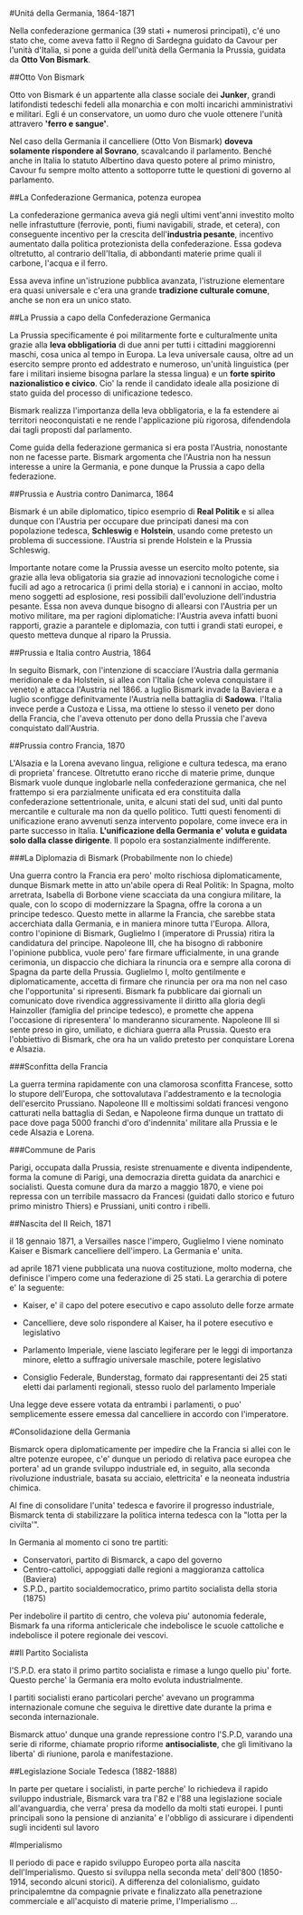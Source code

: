 #Unitá della Germania, 1864-1871

Nella confederazione germanica (39 stati + numerosi principati), c'é uno stato
che, come aveva fatto il Regno di Sardegna guidato da Cavour per l'unità
d'Italia, si pone a guida dell'unità della Germania la Prussia, guidata da **Otto
Von Bismark**. 

##Otto Von Bismark

Otto von Bismark é un appartente alla classe sociale dei **Junker**, grandi
latifondisti tedeschi fedeli alla monarchia e con molti incarichi amministrativi
e militari. Egli é un conservatore, un uomo duro che vuole ottenere l'unità
attravero **'ferro e sangue'**.

Nel caso della Germania il cancelliere (Otto Von Bismark) **doveva solamente
rispondere al Sovrano**, scavalcando il parlamento. Benché anche in Italia lo
statuto Albertino dava questo potere al primo ministro, Cavour fu sempre molto
attento a sottoporre tutte le questioni di governo al parlamento.

##La Confederazione Germanica, potenza europea

La confederazione germanica aveva giá negli ultimi vent'anni investito molto
nelle infrastutture (ferrovie, ponti, fiumi navigabili, strade, et cetera), con
conseguente incentivo per la crescita dell'**industria pesante**, incentivo
aumentato dalla politica protezionista della confederazione. Essa godeva
oltretutto, al contrario dell'Italia, di abbondanti materie prime quali il
carbone, l'acqua e il ferro.

Essa aveva infine un'istruzione pubblica avanzata, l'istruzione elementare era
quasi universale e c'era una grande **tradizione culturale comune**, anche se non
era un unico stato.

##La Prussia a capo della Confederazione Germanica

La Prussia specificamente é poi militarmente forte e culturalmente unita grazie
alla **leva obbligatioria** di due anni per tutti i cittadini maggiorenni
maschi, cosa unica al tempo in Europa. La leva universale causa, oltre ad un
esercito sempre pronto ed addestrato e numeroso, un'unità linguistica (per fare
i militari insieme bisogna parlare la stessa lingua) e un **forte spirito
nazionalistico e civico**. Cio' la rende il candidato ideale alla posizione di
stato guida del processo di unificazione tedesco.

Bismark realizza l'importanza della leva obbligatoria, e la fa estendere ai
territori neoconquistati e ne rende l'applicazione più rigorosa, difendendola
dai tagli proposti dal parlamento.

Come guida della federazione germanica si era posta l'Austria, nonostante non ne
facesse parte. Bismark argomenta che l'Austria non ha nessun interesse a unire
la Germania, e pone dunque la Prussia a capo della federazione.

##Prussia e Austria contro Danimarca, 1864

Bismark é un abile diplomatico, tipico esemprio di **Real Politik** e si allea
dunque con l'Austria per occupare due principati danesi ma con popolazione
tedesca, **Schleswig** e **Holstein**, usando come pretesto un problema di
successione.  l'Austria si prende Holstein e la Prussia Schleswig.

Importante notare come la Prussia avesse un esercito molto potente, sia grazie
alla leva obligatoria sia grazie ad innovazioni tecnologiche come i fucili ad
ago a retrocarica (i primi della storia) e i cannoni in acciao, molto meno
soggetti ad esplosione, resi possibili dall'evoluzione dell'industria pesante.
Essa non aveva dunque bisogno di allearsi con l'Austria per un motivo militare,
ma per ragioni diplomatiche: l'Austria aveva infatti buoni rapporti, grazie a
parantele e diplomazia, con tutti i grandi stati europei, e questo metteva
dunque al riparo la Prussia.

##Prussia e Italia contro Austria, 1864

In seguito Bismark, con l'intenzione di scacciare l'Austria dalla germania
meridionale e da Holstein, si allea con l'Italia (che voleva conquistare il
veneto) e attacca l'Austria nel 1866. a luglio Bismark invade la Baviera e a
luglio sconfigge definitvamente l'Austria nella battaglia di **Sadowa**.  l'Italia
invece perde a Custoza e Lissa, ma ottiene lo stesso il veneto per dono della
Francia, che l'aveva ottenuto per dono della Prussia che l'aveva conquistato
dall'Austria.

##Prussia contro Francia, 1870

L'Alsazia e la Lorena  avevano lingua, religione e cultura tedesca, ma erano di
proprieta' francese. Oltretutto erano ricche di materie prime, dunque Bismark
vuole dunque inglobarle nella confederazione germanica, che nel frattempo si era
parzialmente unificata ed era constituita dalla confederazione settentrionale,
unita, e alcuni stati del sud, uniti dal punto mercantile e culturale ma non da
quello politico. Tutti questi fenomenti di unificazione erano avvenuti senza
intervento popolare, come invece era in parte successo in Italia.
**L'unificazione della Germania e' voluta e guidata solo dalla classe
dirigente**. Il popolo era sostanzialmente indifferente. 

###La Diplomazia di Bismark (Probabilmente non lo chiede)

Una guerra contro la Francia era pero' molto rischiosa diplomaticamente, dunque
Bismark mette in atto un'abile opera di Real Politik:
In Spagna, molto arretrata, Isabella di Borbone viene scacciata da una congiura
militare, la quale, con lo scopo di modernizzare la Spagna, offre la corona a un
principe tedesco. Questo mette in allarme la Francia, che sarebbe stata
accerchiata dalla Germania, e in maniera minore tutta l'Europa. Allora, contro
l'opinione di Bismark, Guglielmo I (imperatore di Prussia) ritira la candidatura
del principe. Napoleone III, che ha bisogno di rabbonire l'opinione pubblica,
vuole pero' fare firmare ufficialmente, in una grande cerimonia, un dispaccio
che dichiara la rinuncia ora e sempre alla corona di Spagna da parte della
Prussia. Guglielmo I, molto gentilmente e diplomaticamente, accetta di firmare
che rinuncia per ora ma non nel caso che l'opportunita' si ripresenti. Bismark
fa pubblicare dai giornali un comunicato dove rivendica aggressivamente il
diritto alla gloria degli Hainzoller (famiglia del principe tedesco), e promette
che appena l'occasione di ripresentera' lo manderanno sicuramente. Napoleone III
si sente preso in giro, umiliato, e dichiara guerra alla Prussia. Questo era
l'obbiettivo di Bismark, che ora ha un valido pretesto per conquistare Lorena e
Alsazia. 

###Sconfitta della Francia

La guerra termina rapidamente con una clamorosa sconfitta Francese, sotto lo
stupore dell'Europa, che sottovalutava l'addestramento e la tecnologia
dell'esercito Prussiano. Napoleone III e moltissimi soldati francesi vengono
catturati nella battaglia di Sedan, e Napoleone firma dunque un trattato di pace
dove paga 5000 franchi d'oro d'indennita' militare alla Prussia e le cede
Alsazia e Lorena. 

###Commune de Paris

Parigi, occupata dalla Prussia, resiste strenuamente e diventa indipendente,
forma la comune di Parigi, una democrazia diretta guidata da anarchici e
socialisti. Questa comune dura da marzo a maggio 1870, e viene poi repressa con
un terribile massacro da Francesi (guidati dallo storico e futuro primo ministro
Thiers) e Prussiani, uniti contro i ribelli.	

##Nascita del II Reich, 1871

il 18 gennaio 1871, a Versailles nasce l'impero, Guglielmo I viene nominato
Kaiser e Bismark cancelliere dell'impero. La Germania e' unita.

ad aprile 1871 viene pubblicata una nuova costituzione, molto moderna, che
definisce l'impero come una federazione di 25 stati. La gerarchia di potere e'
la seguente:

- Kaiser, e' il capo del potere esecutivo e capo assoluto delle forze armate

- Cancelliere, deve solo rispondere al Kaiser, ha il potere esecutivo e
  legislativo

- Parlamento Imperiale, viene lasciato legiferare per le leggi di importanza
  minore, eletto a suffragio universale maschile, potere legislativo

- Consiglio Federale, Bunderstag, formato dai rappresentanti dei 25 stati eletti
  dai parlamenti regionali, stesso ruolo del parlamento Imperiale

Una legge deve essere votata da entrambi i parlamenti, o puo' semplicemente
essere emessa dal cancelliere in accordo con l'imperatore.

#Consolidazione della Germania

Bismarck opera diplomaticamente per impedire che la Francia si allei con le altre potenze europee,
c'e' dunque un periodo di relativa pace europea 
che portera' ad un grande sviluppo industriale ed, in seguito, alla seconda rivoluzione industriale, 
	basata su acciaio, elettricita' e la neoneata industria chimica.

Al fine di consolidare l'unita' tedesca e favorire il progresso industriale,
Bismarck tenta di stabilizzare la politica interna tedesca con la "lotta per la civilta'".

In Germania al momento ci sono tre partiti:
- Conservatori, partito di Bismarck, a capo del governo
- Centro-cattolici, appoggiati dalle regioni a maggioranza cattolica (Baviera)
- S.P.D., partito socialdemocratico, primo partito socialista della storia (1875)

Per indebolire il partito di centro, che voleva piu' autonomia federale,
Bismark fa una riforma anticlericale
	che indebolisce le scuole cattoliche e indebolisce il potere regionale dei vescovi.

##Il Partito Socialista

l'S.P.D. era stato il primo partito socialista e rimase a lungo quello piu' forte.
Questo perche' la Germania era molto evoluta industrialmente.

I partiti socialisti erano particolari perche' avevano un programma internazionale
comune che seguiva le direttive date durante la prima e seconda internazionale.

Bismarck attuo' dunque una grande repressione contro l'S.P.D,
varando una serie di riforme, chiamate proprio riforme **antisocialiste**,
che gli limitivano
la liberta' di riunione, parola e manifestazione.

##Legislazione Sociale Tedesca (1882-1888)

In parte per quetare i socialisti,
in parte perche' lo richiedeva il rapido sviluppo industriale,
Bismarck vara tra l'82 e l'88 una legislazione sociale all'avanguardia, 
	che verra' presa da modello da molti stati europei.
	I punti principali sono la pensione di anzianita' 
	e l'obbligo di assicurare i dipendenti sugli incidenti sul lavoro

#Imperialismo

Il periodo di pace e rapido sviluppo Europeo porta alla nascita dell'Imperialismo.
Questo si sviluppa nella seconda meta' dell'800 (1850-1914, secondo alcuni storici).
A differenza del colonialismo,
guidato principalemtne da compagnie private
e finalizzato alla penetrazione commerciale
e all'acquisto di materie prime,
l'Imperialismo ...
